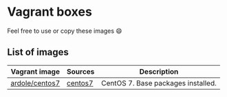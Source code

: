 # Vagrant boxes

Feel free to use or copy these images :smile:

## List of images

|Vagrant image|Sources|Description|
|---|---|---|
|[ardole/centos7]()|[centos7](./centos7/)|CentOS 7. Base packages installed.|


